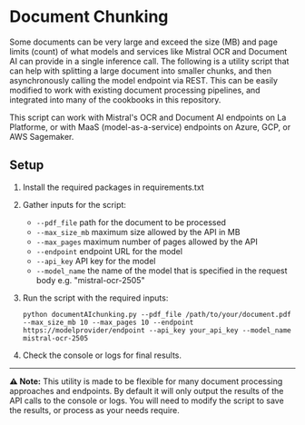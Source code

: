 # Document Chunking

Some documents can be very large and exceed the size (MB) and page limits (count) of what models and services like Mistral OCR and Document AI can provide in a single inference call. The following is a utility script that can help with splitting a large document into smaller chunks, and then asynchronously calling the model endpoint via REST. This can be easily modified to work with existing document processing pipelines, and integrated into many of the cookbooks in this repository.

This script can work with Mistral's OCR and Document AI endpoints on La Platforme, or with MaaS (model-as-a-service) endpoints on Azure, GCP, or AWS Sagemaker.

## Setup

1. Install the required packages in requirements.txt
2. Gather inputs for the script:
    - ```--pdf_file``` path for the document to be processed
    - ```--max_size_mb``` maximum size allowed by the API in MB
    - ```--max_pages``` maximum number of pages allowed by the API
    - ```--endpoint``` endpoint URL for the model
    - ```--api_key``` API key for the model
    - ```--model_name``` the name of the model that is specified in the request body e.g. "mistral-ocr-2505"
3. Run the script with the required inputs:

    ```python documentAIchunking.py --pdf_file /path/to/your/document.pdf --max_size_mb 10 --max_pages 10 --endpoint https://modelprovider/endpoint --api_key your_api_key --model_name mistral-ocr-2505```

4. Check the console or logs for final results. 

---

**⚠️ Note:**
This utility is made to be flexible for many document processing approaches and endpoints. By default it will only output the results of the API calls to the console or logs. You will need to modify the script to save the results, or process as your needs require.